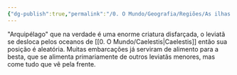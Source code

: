 ```yaml
---
{"dg-publish":true,"permalink":"/0. O Mundo/Geografia/Regiões/As ilhas mímicas/","updated":"2025-06-15T19:42:25.049-03:00"}
---
```


"Arquipélago" que na verdade é uma enorme criatura disfarçada, o leviatã se desloca pelos oceanos de [[0. O Mundo/Caelestis\|Caelestis]] então sua posição é aleatória. Muitas embarcações já serviram de alimento para a besta, que se alimenta primariamente de outros leviatãs menores, mas come tudo que vê pela frente.